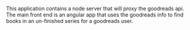 This application contains a node server that will proxy the goodreads api. The main front end is an angular app that uses the goodreads info to find books in an un-finished series for a goodreads user.